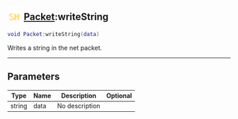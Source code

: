## <img src="../../.gitbook/assets/shared.png" width="32" height="32" /> [Packet](../packet/README.md):writeString

```lua
void Packet:writeString(data)
```

Writes a string in the net packet.

------
## Parameters

| Type   | Name | Description | Optional |
| ------ | ---- | ----------- | -------: |
| string | data | No description |  |


